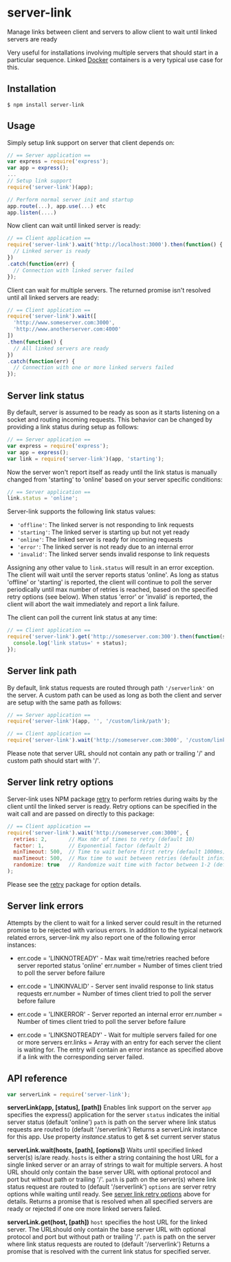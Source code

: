 # server-link #

Manage links between client and servers to allow client to wait until linked servers are ready

Very useful for installations involving multiple servers that should start in a particular sequence.
Linked [Docker](http://www.docker.com) containers is a very typical use case for this.

## Installation ##

```
$ npm install server-link
```

## Usage ##

Simply setup link support on server that client depends on:

```javascript
// == Server application ==
var express = require('express');
var app = express();
...
// Setup link support
require('server-link')(app);

// Perform normal server init and startup
app.route(...), app.use(...) etc
app.listen(....)
```

Now client can wait until linked server is ready:

```javascript
// == Client application ==
require('server-link').wait('http://localhost:3000').then(function() {
  // Linked server is ready
})
.catch(function(err) {
  // Connection with linked server failed 
});
```

Client can wait for multiple servers. The returned promise isn't resolved until all linked servers are ready:

```javascript
// == Client application ==
require('server-link').wait([
  'http://www.someserver.com:3000', 
  'http://www.anotherserver.com:4000'
])
.then(function() {
  // All linked servers are ready
})
.catch(function(err) {
  // Connection with one or more linked servers failed
});
```
## Server link status ##
By default, server is assumed to be ready as soon as it starts listening on a socket and routing incoming requests. This behavior can be changed by providing a link status during setup as follows:

```javascript
// == Server application ==
var express = require('express');
var app = express();
var link = require('server-link')(app, 'starting');
```
Now the server won't report itself as ready until the link status is manually changed from 'starting' to 'online' based on your server specific conditions:
```javascript
// == Server application ==
link.status = 'online';
```
Server-link supports the following link status values:
- `'offline'`: The linked server is not responding to link requests
- `'starting'`: The linked server is starting up but not yet ready
- `'online'`: The linked server is ready for incoming requests
- `'error'`: The linked server is not ready due to an internal error
- `'invalid'`: The linked server sends invalid response to link requests

Assigning any other value to `link.status` will result in an error exception. The client will wait until the server reports status 'online'. As long as status 'offline' or 'starting' is reported, the client will continue to poll the server periodically until max number of retries is reached, based on the specified retry options (see below). When status 'error' or 'invalid' is reported, the client will abort the wait immediately and report a link failure.  

The client can poll the current link status at any time:
```javascript
// == Client application ==
require('server-link').get('http://someserver.com:300').then(function(status) {
  console.log('link status=' + status);
});
```
## Server link path ##
By default, link status requests are routed through path `'/serverlink'` on the server. A custom path can be used as long as both the client and server are setup with the same path as follows: 
```javascript
// == Server application ==
require('server-link')(app, '', '/custom/link/path');
```
```javascript
// == Client application ==
require('server-link').wait('http://someserver.com:3000', '/custom/link/path');
```
Please note that server URL should not contain any path or trailing '/' and custom path should start with '/'.
## Server link retry options ##
Server-link uses NPM package [retry](https://www.npmjs.com/package/retry) to perform retries during waits by the client until the linked server is ready. Retry options can be specified in the wait call and are passed on directly to this package:
```javascript
// == Client application ==
require('server-link').wait('http://someserver.com:3000', {
  retries: 2,       // Max nbr of times to retry (default 10)
  factor: 1,        // Exponential factor (default 2)
  minTimeout: 500,  // Time to wait before first retry (default 1000ms)
  maxTimeout: 500,  // Max time to wait between retries (default infinity)
  randomize: true   // Randomize wait time with factor between 1-2 (default false)
);
```
Please see the [retry](https://www.npmjs.com/package/retry) package for option details.
## Server link errors ##
Attempts by the client to wait for a linked server could result in the returned promise to be rejected with various errors. In addition to the typical network related errors, server-link my also report one of the following error instances:
- err.code = 'LINKNOTREADY' - Max wait time/retries reached before server reported status 'online'
err.number = Number of times client tried to poll the server before failure

- err.code = 'LINKINVALID' - Server sent invalid response to link status requests
err.number = Number of times client tried to poll the server before failure

- err.code = 'LINKERROR' - Server reported an internal error
err.number = Number of times client tried to poll the server before failure

- err.code = 'LINKSNOTREADY' - Wait for multiple servers failed for one or more servers
err.links = Array with an entry for each server the client is waiting for. The entry will contain an error instance as specified above if a link with the corresponding server failed.
## API reference ##
```javascript
var serverLink = require('server-link');
```
**serverLink(app, [status], [path])**
Enables link support on the server
`app` specifies the express() application for the server
`status` indicates the initial server status (default 'online')
`path` is path on the server where link status requests are routed to (default '/serverlink')
Returns a serverLink instance for this app. Use property *instance*.status to get & set current server status

**serverLink.wait(hosts, [path], [options])**
Waits until specified linked server(s) is/are ready.
`hosts` is either a string containing the host URL for a single linked server or an array of strings to wait for multiple servers. A host URL should only contain the base server URL with optional protocol and port but without path or trailing '/'.
`path` is path on the server(s) where link status request are routed to (default '/serverlink')
`options` are server retry options while waiting until ready. See [server link retry options](#server-link-retry-options) above for details.
Returns a promise that is resolved when all specified servers are ready or rejected if one ore more linked servers failed.

**serverLink.get(host, [path])**
`host` specifies the host URL for the linked server. The URLshould only contain the base server URL with optional protocol and port but without path or trailing '/'.
`path` is path on the server where link status requests are routed to (default '/serverlink')
Returns a promise that is resolved with the current link status for specified server.
